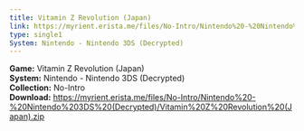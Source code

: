 ```yaml
---
title: Vitamin Z Revolution (Japan)
link: https://myrient.erista.me/files/No-Intro/Nintendo%20-%20Nintendo%203DS%20(Decrypted)/Vitamin%20Z%20Revolution%20(Japan).zip
type: single1
System: Nintendo - Nintendo 3DS (Decrypted)
---
```

<b>Game:</b> Vitamin Z Revolution (Japan)<br>
<b>System:</b> Nintendo - Nintendo 3DS (Decrypted)<br>
<b>Collection:</b> No-Intro<br>
<b>Download:</b> https://myrient.erista.me/files/No-Intro/Nintendo%20-%20Nintendo%203DS%20(Decrypted)/Vitamin%20Z%20Revolution%20(Japan).zip